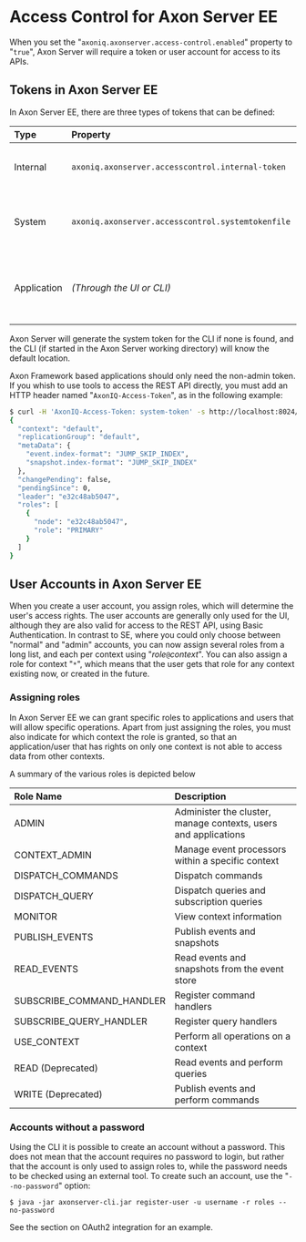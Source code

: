 # Access Control for Axon Server EE

When you set the "`axoniq.axonserver.access-control.enabled`" property to "`true`", Axon Server will require a token or user account for access to its APIs.

## Tokens in Axon Server EE

In Axon Server EE, there are three types of tokens that can be defined:

| Type | Property | Purpose |
| :--- | :--- | :--- |
| Internal | `axoniq.axonserver.accesscontrol.internal-token` | Define a token for nodes in the cluster to authenticate each other. |
| System | `axoniq.axonserver.accesscontrol.systemtokenfile` | Define a file for a token with administrative rights. Default value is "`./security/.token`". |
| Application | _(Through the UI or CLI)_ | Applications are registered using the UI or CLI and assigned roles. See below for more details. |

Axon Server will generate the system token for the CLI if none is found, and the CLI (if started in the Axon Server working directory) will know the default location.

Axon Framework based applications should only need the non-admin token. If you whish to use tools to access the REST API directly, you must add an HTTP header named "`AxonIQ-Access-Token`", as in the following example:

```bash
$ curl -H 'AxonIQ-Access-Token: system-token' -s http://localhost:8024/v1/public/context | jq '.[] | select(.context=="default")'
{
  "context": "default",
  "replicationGroup": "default",
  "metaData": {
    "event.index-format": "JUMP_SKIP_INDEX",
    "snapshot.index-format": "JUMP_SKIP_INDEX"
  },
  "changePending": false,
  "pendingSince": 0,
  "leader": "e32c48ab5047",
  "roles": [
    {
      "node": "e32c48ab5047",
      "role": "PRIMARY"
    }
  ]
}
```

## User Accounts in Axon Server EE

When you create a user account, you assign roles, which will determine the user's access rights. The user accounts are generally only used for the UI, although they are also valid for access to the REST API, using Basic Authentication. In contrast to SE, where you could only choose between "normal" and "admin" accounts, you can now assign several roles from a long list, and each per context using "_role_`@`_context_". You can also assign a role for context "`*`", which means that the user gets that role for any context existing now, or created in the future.

### Assigning roles

In Axon Server EE we can grant specific roles to applications and users that will allow specific operations. Apart from just assigning the roles, you must also indicate for which context the role is granted, so that an application/user that has rights on only one context is not able to access data from other contexts.‌

A summary of the various roles is depicted below

| Role Name | Description |
| :--- | :--- |
| ADMIN | Administer the cluster, manage contexts, users and applications |
| CONTEXT\_ADMIN | Manage event processors within a specific context |
| DISPATCH\_COMMANDS | Dispatch commands |
| DISPATCH\_QUERY | Dispatch queries and subscription queries |
| MONITOR | View context information |
| PUBLISH\_EVENTS | Publish events and snapshots |
| READ\_EVENTS | Read events and snapshots from the event store |
| SUBSCRIBE\_COMMAND\_HANDLER | Register command handlers |
| SUBSCRIBE\_QUERY\_HANDLER | Register query handlers |
| USE\_CONTEXT | Perform all operations on a context |
| READ \(Deprecated\) | Read events and perform queries |
| WRITE \(Deprecated\) | Publish events and perform commands |

### Accounts without a password

Using the CLI it is possible to create an account without a password. This does not mean that the account requires no password to login, but rather that the account is only used to assign roles to, while the password needs to be checked using an external tool. To create such an account, use the "`--no-password`" option:

```text
$ java -jar axonserver-cli.jar register-user -u username -r roles --no-password
```

See the section on OAuth2 integration for an example.